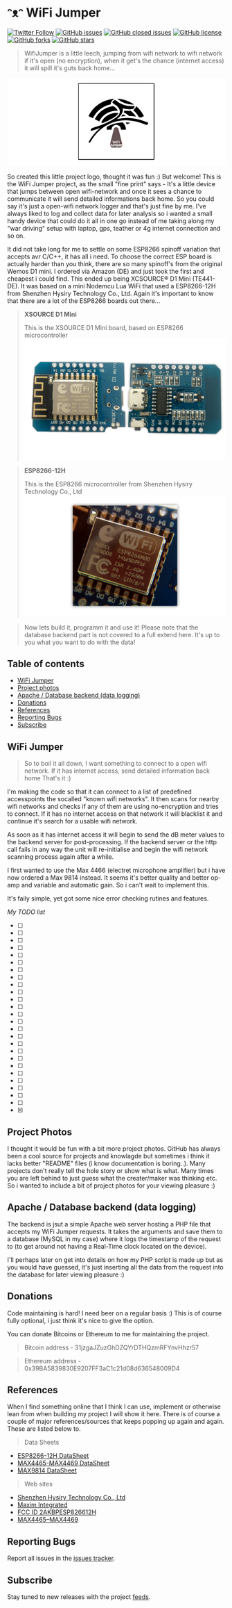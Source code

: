 # ᵔᴥᵔ WiFi Jumper
[![Twitter Follow](https://img.shields.io/twitter/follow/davidbl.svg?style=social&label=Follow)](https://twitter.com/davidbl) [![GitHub issues](https://img.shields.io/github/issues/kawaiipantsu/wifijumper.svg)](https://github.com/kawaiipantsu/wifijumper/issues) [![GitHub closed issues](https://img.shields.io/github/issues-closed/kawaiipantsu/wifijumper.svg)](https://github.com/kawaiipantsu/wifijumper/issues) [![GitHub license](https://img.shields.io/github/license/kawaiipantsu/wifijumper.svg)](https://github.com/kawaiipantsu/wifijumper/blob/master/LICENSE) [![GitHub forks](https://img.shields.io/github/forks/kawaiipantsu/wifijumper.svg)](https://github.com/kawaiipantsu/wifijumper/network) [![GitHub stars](https://img.shields.io/github/stars/kawaiipantsu/wifijumper.svg)](https://github.com/kawaiipantsu/wifijumper/stargazers)
> WifiJumper is a little leech, jumping from wifi network to wifi network if it's open (no encryption), when it get's the chance (internet access) it will spill it's guts back home...

![WiFi Jumper](Docs/Images/wifijumper-logo.png)

So created this little project logo, thought it was fun :) But welcome! This is the WiFi Jumper project, as the small "fine print" says - It's a little device that jumps between open wifi-network and once it sees a chance to communicate it will send detailed informations back home. So you could say it's just a open-wifi network logger and that's just fine by me. I've always liked to log and collect data for later analysis so i wanted a small handy device that could do it all in one go instead of me taking along my "war driving" setup with laptop, gps, teather or 4g internet connection and so on.

It did not take long for me to settle on some ESP8266 spinoff variation that accepts avr C/C++, it has all i need. To choose the correct ESP board is actually harder than you think, there are so many spinoff's from the original Wemos D1 mini. I ordered via Amazon (DE) and just took the first and cheapest i could find. This ended up being XCSOURCE® D1 Mini (TE441-DE). It was based on a mini Nodemcu Lua WiFi that used a ESP8266-12H from Shenzhen Hysiry Technology Co., Ltd. Again it's important to know that there are a lot of the ESP8266 boards out there...

> **XSOURCE D1 Mini**
>
> This is the XSOURCE D1 Mini board, based on ESP8266 microcontroller
![XCSOURCE D1 Mini](Docs/Images/xsource-d1-mini.png)

> **ESP8266-12H**
>
> This is the ESP8266 microcontroller from Shenzhen Hysiry Technology Co., Ltd
![ESP8266-12H](Docs/Images/esp8266.png)

> Now lets build it, programm it and use it!
> Please note that the database backend part is not covered to a full extend here. It's up to you what you want to do with the data!

## Table of contents

 * [WiFi Jumper](#wifi-jumper)
 * [Project photos](#project-photos)
 * [Apache / Database backend (data logging)](#apache--database-backend-data-logging)
 * [Donations](#donations)
 * [References](#references)
 * [Reporting Bugs](#reporting-bugs)
 * [Subscribe](#subscribe)

## WiFi Jumper

> So to boil it all down, I want something to connect to a open wifi network.
> If it has internet access, send detailed information back home
> That's it :)

I'm making the code so that it can connect to a list of predefined accesspoints the socalled "known wifi networks". It then scans for nearby wifi networks and checks if any of them are using no-encryption and tries to connect. If it has no internet access on that network it will blacklist it and continue it's search for a usable wifi network.

As soon as it has internet access it will begin to send the dB meter values to the backend server for post-processing. If the backend server or the http call fails in any way the unit will re-initialise and begin the wifi network scanning process again after a while.

I first wanted to use the Max 4466 (electret microphone amplifier) but i have now ordered a Max 9814 instead. It seems it's better quality and better op-amp and variable and automatic gain. So i can't wait to implement this.

It's faily simple, yet got some nice error checking rutines and features.

*My TODO list*

- [ ] 
- [ ] 
- [ ] 
- [ ] 
- [ ] 
- [ ] 
- [ ] 
- [ ] 
- [ ] 
- [ ] 
- [ ] 
- [ ] 
- [ ] 
- [ ] 
- [ ] 
- [ ] 
- [ ] 
- [ ] 
- [ ] 
- [ ] 
- [ ] 
- [ ] 
- [ ] 
- [ ] 
- [ ] 
- [x] 

## Project Photos

I thought it would be fun with a bit more project photos. GitHub has always been a cool source for projects and knowlagde but sometimes i think it lacks better "README" files (i know documentation is boring..). Many projects don't really tell the hole story or show what is what. Many times you are left behind to just guess what the creater/maker was thinking etc. So i wanted to include a bit of project photos for your viewing pleasure :)

## Apache / Database backend (data logging)

The backend is jsut a simple Apache web server hosting a PHP file that accepts my WiFi Jumper requests. It takes the arguments and save them to a database (MySQL in my case) where it logs the timestamp of the request to (to get around not having a Real-Time clock located on the device).

I'll perhaps later on get into details on how my PHP script is made up but as you would have guessed, it's just inserting all the data from the request into the database for later viewing pleasure :)

## Donations

Code maintaining is hard! I need beer on a regular basis :)
This is of course fully optional, i just think it's nice to give the option.

You can donate Bitcoins or Ethereum to me for maintaining the project.

> Bitcoin address - 31jzgaJZuzGhDZQYrDTHQzmRFYnvHhzr57

> Ethereum address - 0x39BA5839830E9207FF3aC1c21d08d636548009D4

## References

When I find something online that I think I can use, implement or otherwise lean from when building my project I will show it here. There is of course a couple of major references/sources that keeps popping up again and again. These are listed below to.

> Data Sheets
 * [ESP8266-12H DataSheet](Docs/ESP8266-12H-DataSheet.pdf)
 * [MAX4465-MAX4469 DataSheet](Docs/MAX4465-MAX4469.pdf)
 * [MAX9814 DataSheet](Docs/MAX9814.pdf)

> Web sites
 * [Shenzhen Hysiry Technology Co., Ltd](http://en.hysiry.com)
 * [Maxim Integrated](https://www.maximintegrated.com/)
 * [FCC ID 2AKBPESP826612H](https://fccid.io/2AKBPESP826612H)
 * [MAX4465–MAX4469](https://www.maximintegrated.com/en/products/analog/audio/MAX4466.html)

## Reporting Bugs

Report all issues in the [issues tracker](https://github.com/kawaiipantsu/wifijumper/issues).

## Subscribe

Stay tuned to new releases with the project [feeds](https://github.com/kawaiipantsu/wifijumper/releases.atom).
